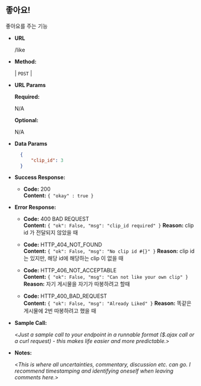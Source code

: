 **좋아요!**
----
  좋아요를 주는 기능 

* **URL**

  /like

* **Method:**
  
  | `POST` |
  
*  **URL Params**

   **Required:**
 
   N/A

   **Optional:**
 
   N/A

* **Data Params**
    
    ```json
      {
          "clip_id": 3
      }
    ```

* **Success Response:**
  
  * **Code:** 200 <br />
    **Content:** `{ "okay" : true }`
 
* **Error Response:**

  * **Code:** 400 BAD REQUEST <br />
    **Content:** `{ "ok": False, "msg": "clip_id required" }`
    **Reason:** clip id 가 전달되지 않았을 때
    
  * **Code:** HTTP_404_NOT_FOUND <br />
    **Content:** `{ "ok": False, "msg": "No clip id #{}" }`
    **Reason:** clip id는 있지만, 해당 id에 해당하는 clip 이 없을 때    
    
  * **Code:** HTTP_406_NOT_ACCEPTABLE <br />
    **Content:** `{ "ok": False, "msg": "Can not like your own clip" }`
    **Reason:** 자기 게시물을 자기가 따봉하려고 할때
        
  * **Code:** HTTP_400_BAD_REQUEST <br />
    **Content:** `{ "ok": False, "msg": "Already Liked" }`
    **Reason:** 똑같은 게시물에 2번 따봉하려고 했을 때

* **Sample Call:**

  <_Just a sample call to your endpoint in a runnable format ($.ajax call or a curl request) - this makes life easier and more predictable._> 

* **Notes:**

  <_This is where all uncertainties, commentary, discussion etc. can go. I recommend timestamping and identifying oneself when leaving comments here._> 
